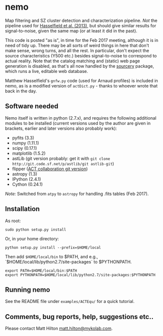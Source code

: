 # nemo

Map filtering and SZ cluster detection and characterization pipeline. *Not* the pipeline used
for [Hasselfield et al. (2013)](http://adsabs.harvard.edu/abs/2013JCAP...07..008H), but should 
give similar results for signal-to-noise, given the same map (or at least it did in the past).

This code is posted "as is", in time for the Feb 2017 meeting, although it is in need of tidy up. 
There may be all sorts of weird things in here that don't make sense, wrong turns, and all the rest.
In particular, don't expect the source characteristics (Y500 etc.) besides signal-to-noise to 
correspond to actual reality. Note that the catalog matching and (static) web page generation
is disabled, as that's all now handled by the [sourcery](https://github.com/mattyowl/sourcery) 
package, which runs a live, editable web database.

Matthew Hasselfield's `gnfw.py` code (used for Arnaud profiles) is included in nemo, as is a modified 
version of `actDict.py` - thanks to whoever wrote that back in the day.

## Software needed

Nemo itself is written in python (2.7.x), and requires the following additional modules to be installed 
(current versions used by the author are given in brackets, earlier and later versions also probably work):

* pyfits (3.3)
* numpy (1.11.1)
* scipy (0.17.1)
* matplotlib (1.5.2)
* astLib (git version probably: get it with `git clone http://git.code.sf.net/p/astlib/git astlib-git`)
* flipper ([ACT collaboration git version](https://github.com/ACTCollaboration/flipper))
* astropy (1.3)
* IPython (2.4.1)
* Cython (0.24.1)

_Note:_ Switched from `atpy` to `astropy` for handling .fits tables (Feb 2017).

## Installation

As root:
    
```
sudo python setup.py install
```

Or, in your home directory:
    
```
python setup.py install --prefix=$HOME/local
```

Then add `$HOME/local/bin` to $PATH, and e.g., `$HOME/local/lib/python2.7/site-packages` to $PYTHONPATH.

```
export PATH=$HOME/local/bin:$PATH    
export PYTHONPATH=$HOME/local/lib/python2.7/site-packages:$PYTHONPATH
```

## Running nemo

See the README file under `examples/ACTEqu/` for a quick tutorial.

## Comments, bug reports, help, suggestions etc..

Please contact Matt Hilton <matt.hilton@mykolab.com>.

